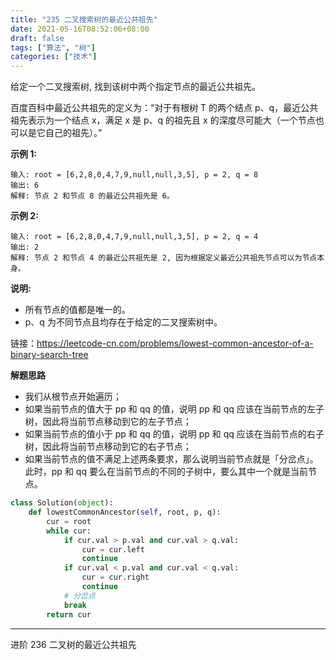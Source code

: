 ```yaml
---
title: "235 二叉搜索树的最近公共祖先"
date: 2021-05-16T08:52:06+08:00
draft: false
tags: ["算法", "树"]
categories: ["技术"]
---
```


给定一个二叉搜索树, 找到该树中两个指定节点的最近公共祖先。

百度百科中最近公共祖先的定义为：“对于有根树 T 的两个结点 p、q，最近公共祖先表示为一个结点 x，满足 x 是 p、q 的祖先且 x 的深度尽可能大（一个节点也可以是它自己的祖先）。”

**示例 1:**

```
输入: root = [6,2,8,0,4,7,9,null,null,3,5], p = 2, q = 8
输出: 6 
解释: 节点 2 和节点 8 的最近公共祖先是 6。
```

**示例 2:**

```
输入: root = [6,2,8,0,4,7,9,null,null,3,5], p = 2, q = 4
输出: 2
解释: 节点 2 和节点 4 的最近公共祖先是 2, 因为根据定义最近公共祖先节点可以为节点本身。
```

**说明:**

* 所有节点的值都是唯一的。
* p、q 为不同节点且均存在于给定的二叉搜索树中。


链接：https://leetcode-cn.com/problems/lowest-common-ancestor-of-a-binary-search-tree

**解题思路**

* 我们从根节点开始遍历；
* 如果当前节点的值大于 pp 和 qq 的值，说明 pp 和 qq 应该在当前节点的左子树，因此将当前节点移动到它的左子节点；
* 如果当前节点的值小于 pp 和 qq 的值，说明 pp 和 qq 应该在当前节点的右子树，因此将当前节点移动到它的右子节点；
* 如果当前节点的值不满足上述两条要求，那么说明当前节点就是「分岔点」。此时，pp 和 qq 要么在当前节点的不同的子树中，要么其中一个就是当前节点。

```python
class Solution(object):
    def lowestCommonAncestor(self, root, p, q):
        cur = root
        while cur:
            if cur.val > p.val and cur.val > q.val:
                cur = cur.left
                continue
            if cur.val < p.val and cur.val < q.val:
                cur = cur.right
                continue
            # 分岔点
            break
        return cur
```

-----

进阶 236 二叉树的最近公共祖先